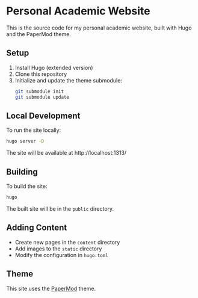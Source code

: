 # Personal Academic Website

This is the source code for my personal academic website, built with Hugo and the PaperMod theme.

## Setup

1. Install Hugo (extended version)
2. Clone this repository
3. Initialize and update the theme submodule:
   ```bash
   git submodule init
   git submodule update
   ```

## Local Development

To run the site locally:
```bash
hugo server -D
```

The site will be available at http://localhost:1313/

## Building

To build the site:
```bash
hugo
```

The built site will be in the `public` directory.

## Adding Content

- Create new pages in the `content` directory
- Add images to the `static` directory
- Modify the configuration in `hugo.toml`

## Theme

This site uses the [PaperMod](https://github.com/adityatelange/hugo-PaperMod) theme. 